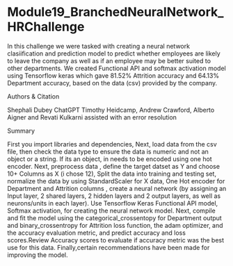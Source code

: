 # Module19_BranchedNeuralNetwork_HRChallenge

In this challenge we were tasked with creating a neural network clasiification and prediction model to predict whether employees are likely to leave the company as well as if an employee may be better suited to other departments. We created Functional API and softmax activation model using Tensorflow keras which gave 81.52% Attrition accuracy and 64.13% Department accuracy, based on the data (csv) provided by the company.

Authors & Citation

Shephali Dubey
ChatGPT
Timothy Heidcamp, Andrew Crawford, Alberto Aigner and Revati Kulkarni assisted with an error resolution


Summary

First you import libraries and dependencies, Next, load data from the csv file, then check the data type to ensure the data is numeric and not an object or a string. If its an object, in needs to be encoded using one hot encoder. Next, preprocess data , define the target datset as Y and choose 10+ Columns as X (i chose 12),  Split the data into training and testing set,  normalize the data by using StandardScaler for X data, One Hot encoder for Department and Attrition columns , create a neural network (by assigning an Input layer, 2 shared layers, 2 hidden layers and 2 output layers, as well as neurons/units in each layer). Use Tensorflow Keras Functional API model, Softmax activation, for creating the neural network model. Next, compile and fit the model using the categorical_crossentopy for Department output and binary_crossentropy for Attrition loss function, the adam optimizer, and the accuracy evaluation metric, and predict accuracy and loss scores.Review Accuracy scores to evaluate if accuracy metric was the best use for this data. Finally,certain recommendations have been made for improving the model.
